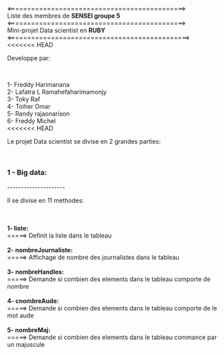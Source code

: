 
<=============================================><br>
Liste des membres de <b>SENSEI groupe 5</b><br>
<=============================================><br>
Mini-projet Data scientist en <b>RUBY</b><br>
<==============================================><br>
<<<<<<< HEAD
<p>Developpe par: </p><br>

1- Freddy Harimanana <br>
2- Lafatra L Ramahefaharimamonjy<br>
3- Toky Raf<br>
4- Toiher Omar<br>
5- Randy rajaonarison<br>
6- Freddy Michel<br>
<<<<<<< HEAD

<p>Le projet Data scientist se divise en 2 grandes parties: </p><br>

<h3>1 - Big data:</h3>
---------------------<br>
<p>Il se divise en 11 methodes:</p><br>
<br>
<b>1- liste: </b><br>
	=====> Definit la liste dans le tableau  <br>
<br>
<b>2- nombreJournaliste:</b><br>
=====> Affichage de nombre des journalistes dans le tableau  <br>
<br>
<b>3- nombreHandles:</b><br>
=====> Demande si combien des elements dans le tableau comporte de nombre <br>
<br>
<b>4- cnombreAude: </b><br>
=====> Demande si combien des elements dans le tableau comporte de le mot aude <br>
<br>
<b>5- nombreMaj: </b><br>
=====> Demande si combien des elements dans le tableau commance par un majuscule</b><br>
<br>